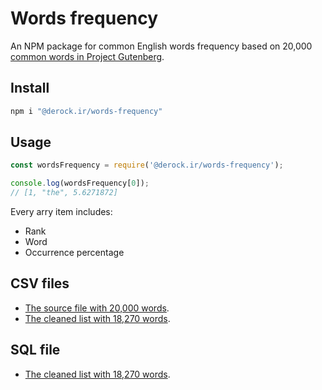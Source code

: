 # Words frequency

An NPM package for common English words frequency based on 20,000 [common words in Project Gutenberg](https://en.wiktionary.org/wiki/Wiktionary:Frequency_lists#Project_Gutenberg).

## Install

```bash
npm i "@derock.ir/words-frequency"
```

## Usage

```javascript
const wordsFrequency = require('@derock.ir/words-frequency');

console.log(wordsFrequency[0]);
// [1, "the", 5.6271872]
```

Every arry item includes:

* Rank
* Word
* Occurrence percentage

## CSV files

* [The source file with 20,000 words](/resources/project-gutenberge-20000-common-words.csv).
* [The cleaned list with 18,270 words](/dist/words-frequency.csv).

## SQL file

* [The cleaned list with 18,270 words](/dist/words-frequency.sql).
